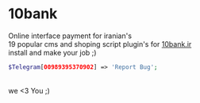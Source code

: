 # 10bank
Online interface payment for iranian's
</br>
19 popular cms and shoping script plugin's for <a href="http://10bank.ir">10bank.ir</a>
</br>
install and make your job ;)
</br>
```php 
$Telegram[00989395370902] => 'Report Bug';
```
</br>
we  <3 You ;)
